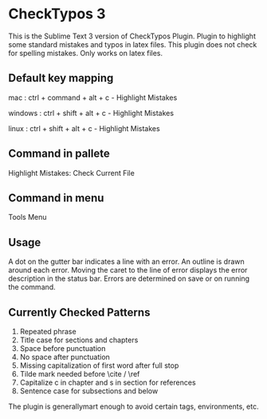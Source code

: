 CheckTypos 3
============

This is the Sublime Text 3 version of CheckTypos Plugin.
Plugin to highlight some standard mistakes and typos in latex
files. This plugin does not check for spelling mistakes. Only
works on latex files.


Default key mapping
-------------------

mac     : ctrl + command + alt + c - Highlight Mistakes

windows : ctrl + shift + alt + c - Highlight Mistakes

linux   : ctrl + shift + alt + c - Highlight Mistakes



Command in pallete
------------------

Highlight Mistakes: Check Current File

Command in menu
---------------

Tools Menu

Usage
-----

A dot on the gutter bar indicates a line with an error. An
outline is drawn around each error. Moving the caret
to the line of error displays the error description in the
status bar. Errors are determined on save or on running the
command.

Currently Checked Patterns
--------------------------

1. Repeated phrase
2. Title case for sections and chapters
3. Space before punctuation
4. No space after punctuation
5. Missing capitalization of first word after full stop
6. Tilde mark needed before \cite / \ref
7. Capitalize c in chapter and s in section for references
8. Sentence case for subsections and below

The plugin is generallymart enough to avoid certain tags,
environments, etc.





